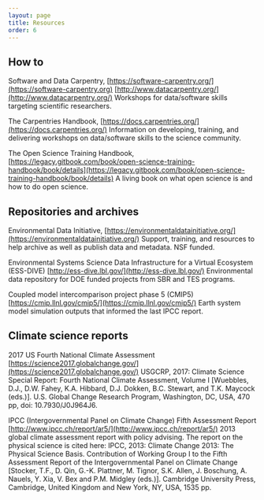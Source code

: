 ```yaml
---
layout: page
title: Resources
order: 6
---
```

## How to
Software and Data Carpentry, [https://software-carpentry.org/](https://software-carpentry.org) [http://www.datacarpentry.org/](http://www.datacarpentry.org/) Workshops for data/software skills targeting scientific researchers.

The Carpentries Handbook, [https://docs.carpentries.org/](https://docs.carpentries.org/) Information on developing, training, and delivering workshops on data/software skills to the science community.

The Open Science Training Handbook, [https://legacy.gitbook.com/book/open-science-training-handbook/book/details](https://legacy.gitbook.com/book/open-science-training-handbook/book/details) A living book on what open science is and how to do open science.

## Repositories and archives

Environmental Data Initiative, [https://environmentaldatainitiative.org/](https://environmentaldatainitiative.org/) Support, training, and resources to help archive as well as publish data and metadata. NSF funded.

Environmental Systems Science Data Infrastructure for a Virtual Ecosystem (ESS-DIVE) [http://ess-dive.lbl.gov/](http://ess-dive.lbl.gov/) Environmental data repository for DOE funded projects from SBR and TES programs.

Coupled model intercomparison project phase 5 (CMIP5) [https://cmip.llnl.gov/cmip5/](https://cmip.llnl.gov/cmip5/) Earth system model simulation outputs that informed the last IPCC report.

## Climate science reports

2017 US Fourth National Climate Assessment [https://science2017.globalchange.gov/](https://science2017.globalchange.gov/)
USGCRP, 2017: Climate Science Special Report: Fourth National Climate Assessment, Volume I [Wuebbles, D.J., D.W. Fahey, K.A. Hibbard, D.J. Dokken, B.C. Stewart, and T.K. Maycock (eds.)]. U.S. Global Change Research Program, Washington, DC, USA, 470 pp, doi: 10.7930/J0J964J6.

IPCC (Intergovernmental Panel on Climate Change) Fifth Assessment Report [http://www.ipcc.ch/report/ar5/](http://www.ipcc.ch/report/ar5/) 2013 global climate assessment report with policy advising. The report on the physical science is cited here: IPCC, 2013: Climate Change 2013: The Physical Science Basis. Contribution of Working Group I to the Fifth Assessment Report of the Intergovernmental
Panel on Climate Change [Stocker, T.F., D. Qin, G.-K. Plattner, M. Tignor, S.K. Allen, J. Boschung, A. Nauels, Y. Xia, V. Bex and P.M. Midgley
(eds.)]. Cambridge University Press, Cambridge, United Kingdom and New York, NY, USA, 1535 pp.
